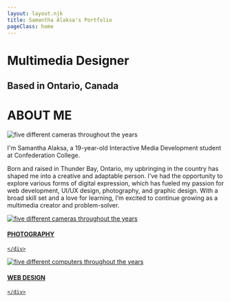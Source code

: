 ```yaml
---
layout: layout.njk
title: Samantha Alaksa's Portfolio
pageClass: home
---
```

<div class="main-container">
  <div class="text-content">

# Multimedia Designer 
## Based in Ontario, Canada

# **ABOUT ME**

</div>
    <img class="main-me" src="../img/main-me.jpeg" alt="five different cameras throughout the years">
</div>


I'm Samantha Alaksa, a 19-year-old Interactive Media Development student at Confederation College.

Born and raised in Thunder Bay, Ontario, my upbringing in the country has shaped me into a creative and adaptable person. I’ve had the opportunity to explore various forms of digital expression, which has fueled my passion for web development, UI/UX design, photography, and graphic design. With a broad skill set and a love for learning, I’m excited to continue growing as a multimedia creator and problem-solver.

<a href="../photography" class="card-link">
<div class="card">
    <div class="card-img"> <img class="main-photography" src="../img/main.photography.png" alt="five different cameras throughout the years">
    </div>
    <div class="card-text">

#### PHOTOGRAPHY

    </div>
</div>

<a href="../web" class="card-link">
<div class="card">
    <div class="card-img"> <img class="main-web" src="../img/main.web.png" alt="five different computers throughout the years">
    </div>
    <div class="card-text">

#### WEB DESIGN

    </div>
</div>

